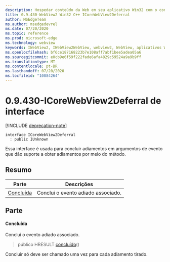 ```yaml
---
description: Hospedar conteúdo da Web em seu aplicativo Win32 com o controle WebView2 do Microsoft Edge
title: 0.9.430-WebView2 Win32 C++ ICoreWebView2Deferral
author: MSEdgeTeam
ms.author: msedgedevrel
ms.date: 07/20/2020
ms.topic: reference
ms.prod: microsoft-edge
ms.technology: webview
keywords: IWebView2, IWebView2WebView, webview2, WebView, aplicativos Win32, Win32, Edge, ICoreWebView2, ICoreWebView2Host, controle do navegador, HTML Edge
ms.openlocfilehash: bf6ce187168223b7e108aff7abf1bee5adea05a6
ms.sourcegitcommit: e0cb9e6f59f222fade6afa4829c59524a9a9b9ff
ms.translationtype: MT
ms.contentlocale: pt-BR
ms.lasthandoff: 07/20/2020
ms.locfileid: "10884264"
---
```

# 0.9.430-ICoreWebView2Deferral de interface 

[!INCLUDE [deprecation-note](../../includes/deprecation-note.md)]

```
interface ICoreWebView2Deferral
  : public IUnknown
```

Essa interface é usada para concluir adiamentos em argumentos de evento que dão suporte a obter adiamentos por meio do método.

## Resumo

 Parte                        | Descrições
--------------------------------|---------------------------------------------
[Concluída](#complete) | Conclui o evento adiado associado.

## Parte

#### Concluída 

Conclui o evento adiado associado.

> público HRESULT [concluído](#complete)()

Concluir só deve ser chamado uma vez para cada adiamento tirado.

